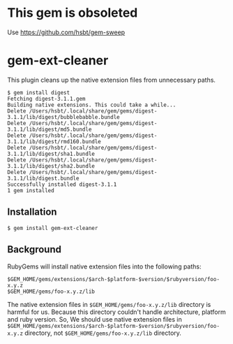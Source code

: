 # This gem is obsoleted

Use https://github.com/hsbt/gem-sweep

# gem-ext-cleaner

This plugin cleans up the native extension files from unnecessary paths.

```
$ gem install digest
Fetching digest-3.1.1.gem
Building native extensions. This could take a while...
Delete /Users/hsbt/.local/share/gem/gems/digest-3.1.1/lib/digest/bubblebabble.bundle
Delete /Users/hsbt/.local/share/gem/gems/digest-3.1.1/lib/digest/md5.bundle
Delete /Users/hsbt/.local/share/gem/gems/digest-3.1.1/lib/digest/rmd160.bundle
Delete /Users/hsbt/.local/share/gem/gems/digest-3.1.1/lib/digest/sha1.bundle
Delete /Users/hsbt/.local/share/gem/gems/digest-3.1.1/lib/digest/sha2.bundle
Delete /Users/hsbt/.local/share/gem/gems/digest-3.1.1/lib/digest.bundle
Successfully installed digest-3.1.1
1 gem installed
```

## Installation

```
$ gem install gem-ext-cleaner
```

## Background

RubyGems will install native extension files into the following paths:

```
$GEM_HOME/gems/extensions/$arch-$platform-$version/$rubyversion/foo-x.y.z
$GEM_HOME/gems/foo-x.y.z/lib
```

The native extension files in `$GEM_HOME/gems/foo-x.y.z/lib` directory is harmful for us. Because this directory couldn't handle architecture, platform and ruby version. So, We should use native extension files in `$GEM_HOME/gems/extensions/$arch-$platform-$version/$rubyversion/foo-x.y.z` directory, not `$GEM_HOME/gems/foo-x.y.z/lib` directory.

